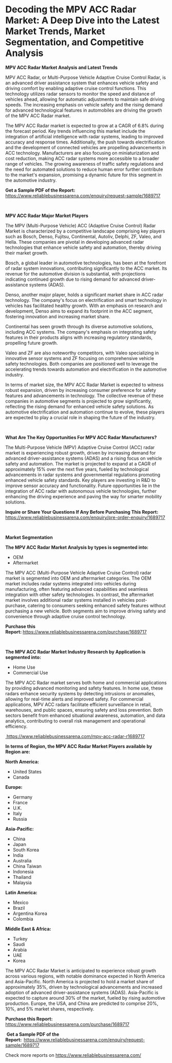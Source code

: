 <p><h1>Decoding the MPV ACC Radar Market: A Deep Dive into the Latest Market Trends, Market Segmentation, and Competitive Analysis</h1></p><p><strong>MPV ACC Radar Market Analysis and Latest Trends</strong></p>
<p><p>MPV ACC Radar, or Multi-Purpose Vehicle Adaptive Cruise Control Radar, is an advanced driver assistance system that enhances vehicle safety and driving comfort by enabling adaptive cruise control functions. This technology utilizes radar sensors to monitor the speed and distance of vehicles ahead, allowing for automatic adjustments to maintain safe driving speeds. The increasing emphasis on vehicle safety and the rising demand for advanced technological features in automobiles are driving the growth of the MPV ACC Radar market.</p><p>The MPV ACC Radar market is expected to grow at a CAGR of 6.8% during the forecast period. Key trends influencing this market include the integration of artificial intelligence with radar systems, leading to improved accuracy and response times. Additionally, the push towards electrification and the development of connected vehicles are propelling advancements in ACC technology. Manufacturers are also focusing on miniaturization and cost reduction, making ACC radar systems more accessible to a broader range of vehicles. The growing awareness of traffic safety regulations and the need for automated solutions to reduce human error further contribute to the market's expansion, promising a dynamic future for this segment in the automotive industry.</p></p>
<p><strong>Get a Sample PDF of the Report:&nbsp;</strong> <a href="https://www.reliablebusinessarena.com/enquiry/request-sample/1689717?utm_campaign=1912&utm_medium=2&utm_source=Github&utm_content=ia&utm_term=07012025&utm_id=mpv-acc-radar">https://www.reliablebusinessarena.com/enquiry/request-sample/1689717</a></p>
<p>&nbsp;</p>
<p><strong>MPV ACC Radar Major Market Players</strong></p>
<p><p>The MPV (Multi-Purpose Vehicle) ACC (Adaptive Cruise Control) Radar Market is characterized by a competitive landscape comprising key players such as Bosch, Denso, Fujitsu, Continental, Autoliv, Delphi, ZF, Valeo, and Hella. These companies are pivotal in developing advanced radar technologies that enhance vehicle safety and automation, thereby driving their market growth.</p><p>Bosch, a global leader in automotive technologies, has been at the forefront of radar system innovations, contributing significantly to the ACC market. Its revenue for the automotive division is substantial, with projections indicating continued growth due to rising demand for advanced driver-assistance systems (ADAS).</p><p>Denso, another major player, holds a significant market share in ACC radar technology. The company's focus on electrification and smart technology in vehicles has facilitated healthy growth. With an emphasis on research and development, Denso aims to expand its footprint in the ACC segment, fostering innovation and increasing market share.</p><p>Continental has seen growth through its diverse automotive solutions, including ACC systems. The company's emphasis on integrating safety features in their products aligns with increasing regulatory standards, propelling future growth.</p><p>Valeo and ZF are also noteworthy competitors, with Valeo specializing in innovative sensor systems and ZF focusing on comprehensive vehicle safety technologies. Both companies are positioned well to leverage the accelerating trends towards automation and electrification in the automotive industry.</p><p>In terms of market size, the MPV ACC Radar Market is expected to witness robust expansion, driven by increasing consumer preference for safety features and advancements in technology. The collective revenue of these companies in automotive segments is projected to grow significantly, reflecting the rising demand for enhanced vehicle safety solutions. As automotive electrification and automation continue to evolve, these players are expected to play a crucial role in shaping the future of the industry.</p></p>
<p>&nbsp;</p>
<p><strong>What Are The Key Opportunities For MPV ACC Radar Manufacturers?</strong></p>
<p><p>The Multi-Purpose Vehicle (MPV) Adaptive Cruise Control (ACC) radar market is experiencing robust growth, driven by increasing demand for advanced driver-assistance systems (ADAS) and a rising focus on vehicle safety and automation. The market is projected to expand at a CAGR of approximately 15% over the next five years, fueled by technological advancements in radar systems and governmental regulations promoting enhanced vehicle safety standards. Key players are investing in R&D to improve sensor accuracy and functionality. Future opportunities lie in the integration of ACC radar with autonomous vehicle technologies, further enhancing the driving experience and paving the way for smarter mobility solutions.</p></p>
<p><strong>Inquire or Share Your Questions If Any Before Purchasing This Report:</strong> <a href="https://www.reliablebusinessarena.com/enquiry/pre-order-enquiry/1689717?utm_campaign=1912&utm_medium=2&utm_source=Github&utm_content=ia&utm_term=07012025&utm_id=mpv-acc-radar">https://www.reliablebusinessarena.com/enquiry/pre-order-enquiry/1689717</a></p>
<p>&nbsp;</p>
<p><strong>Market Segmentation</strong></p>
<p><strong>The MPV ACC Radar Market Analysis by types is segmented into:</strong></p>
<p><ul><li>OEM</li><li>Aftermarket</li></ul></p>
<p><p>The MPV ACC (Multi-Purpose Vehicle Adaptive Cruise Control) radar market is segmented into OEM and aftermarket categories. The OEM market includes radar systems integrated into vehicles during manufacturing, often featuring advanced capabilities and seamless integration with other safety technologies. In contrast, the aftermarket market involves additional radar systems installed in vehicles post-purchase, catering to consumers seeking enhanced safety features without purchasing a new vehicle. Both segments aim to improve driving safety and convenience through adaptive cruise control technology.</p></p>
<p><strong>Purchase this Report:&nbsp;</strong><a href="https://www.reliablebusinessarena.com/purchase/1689717?utm_campaign=1912&utm_medium=2&utm_source=Github&utm_content=ia&utm_term=07012025&utm_id=mpv-acc-radar">https://www.reliablebusinessarena.com/purchase/1689717</a></p>
<p>&nbsp;</p>
<p><strong>The MPV ACC Radar Market Industry Research by Application is segmented into:</strong></p>
<p><ul><li>Home Use</li><li>Commercial Use</li></ul></p>
<p><p>The MPV ACC Radar market serves both home and commercial applications by providing advanced monitoring and safety features. In home use, these radars enhance security systems by detecting intrusions or anomalies, allowing for real-time alerts and improved safety. For commercial applications, MPV ACC radars facilitate efficient surveillance in retail, warehouses, and public spaces, ensuring safety and loss prevention. Both sectors benefit from enhanced situational awareness, automation, and data analytics, contributing to overall risk management and operational efficiency.</p></p>
<p><a href="https://www.reliablebusinessarena.com/mpv-acc-radar-r1689717?utm_campaign=1912&utm_medium=2&utm_source=Github&utm_content=ia&utm_term=07012025&utm_id=mpv-acc-radar">&nbsp;https://www.reliablebusinessarena.com/mpv-acc-radar-r1689717</a></p>
<p><strong>In terms of Region, the MPV ACC Radar Market Players available by Region are:</strong></p>
<p>
    <p> <strong> North America: </strong>
        <ul>
            <li>United States</li>
            <li>Canada</li>
        </ul>
        </p> 
    <p> <strong> Europe: </strong>
        <ul>
            <li>Germany</li>
            <li>France</li>
            <li>U.K.</li>
            <li>Italy</li>
            <li>Russia</li>
        </ul>
        </p> 
    <p> <strong> Asia-Pacific: </strong>
        <ul>
            <li>China</li>
            <li>Japan</li>
            <li>South Korea</li>
            <li>India</li>
            <li>Australia</li>
            <li>China Taiwan</li>
            <li>Indonesia</li>
            <li>Thailand</li>
            <li>Malaysia</li>
        </ul>
        </p> 
    <p> <strong> Latin America: </strong>
        <ul>
            <li>Mexico</li>
            <li>Brazil</li>
            <li>Argentina Korea</li>
            <li>Colombia</li>
        </ul>
        </p> 
    <p> <strong> Middle East & Africa: </strong>
        <ul>
            <li>Turkey</li>
            <li>Saudi</li>
            <li>Arabia</li>
            <li>UAE</li>
            <li>Korea</li>
        </ul>
    </p>
    </p>
<p><p>The MPV ACC Radar Market is anticipated to experience robust growth across various regions, with notable dominance expected in North America and Asia-Pacific. North America is projected to hold a market share of approximately 35%, driven by technological advancements and increased adoption of advanced driver-assistance systems (ADAS). Asia-Pacific is expected to capture around 30% of the market, fueled by rising automotive production. Europe, the USA, and China are predicted to comprise 20%, 10%, and 5% market shares, respectively.</p></p>
<p><strong>Purchase this Report: </strong><a href="https://www.reliablebusinessarena.com/purchase/1689717?utm_campaign=1912&utm_medium=2&utm_source=Github&utm_content=ia&utm_term=07012025&utm_id=mpv-acc-radar">https://www.reliablebusinessarena.com/purchase/1689717</a></p>
<p>&nbsp;<strong>Get a Sample PDF of the Report:&nbsp;&nbsp;</strong><a href="https://www.reliablebusinessarena.com/enquiry/request-sample/1689717?utm_campaign=1912&utm_medium=2&utm_source=Github&utm_content=ia&utm_term=07012025&utm_id=mpv-acc-radar">https://www.reliablebusinessarena.com/enquiry/request-sample/1689717</a></p>
<p><strong></strong></p>
<p>Check more reports on <a href="https://www.reliablebusinessarena.com/?utm_campaign=1912&utm_medium=2&utm_source=Github&utm_content=ia&utm_term=07012025&utm_id=mpv-acc-radar">https://www.reliablebusinessarena.com/</a></p>